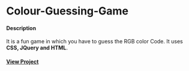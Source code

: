 # Colour-Guessing-Game

#### Description
It is a fun game in which you have to guess the RGB color Code. It uses **CSS, JQuery and HTML**.

#### <a href="https://htmlpreview.github.io/?https://github.com/Jashanveer/Colour-Guessing-Game/blob/master/Color%20Game.html"> View Project </a>
